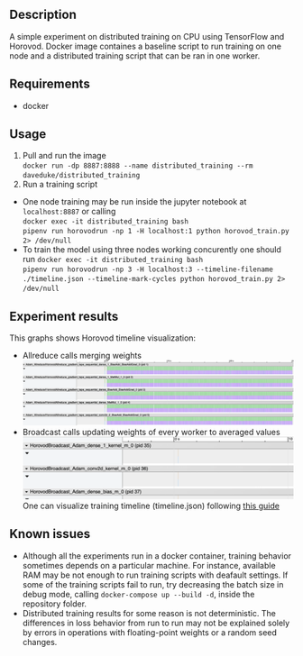 ## Description
A simple experiment on distributed training on CPU using TensorFlow and Horovod.
Docker image containes a baseline script to run training on one node and a distributed training script that can be ran in one worker.

## Requirements
* docker

## Usage
1) Pull and run the image \
`docker run -dp 8887:8888 --name distributed_training --rm daveduke/distributed_training` 
2) Run a training script
* One node training may be run inside the jupyter notebook at `localhost:8887` or calling \
`docker exec -it distributed_training bash` \
`pipenv run horovodrun -np 1 -H localhost:1 python horovod_train.py 2> /dev/null`
* To train the model using three nodes working concurently one should run
`docker exec -it distributed_training bash` \
`pipenv run horovodrun -np 3 -H localhost:3 --timeline-filename ./timeline.json --timeline-mark-cycles python horovod_train.py 2> /dev/null`

## Experiment results
This graphs shows Horovod timeline visualization:
* Allreduce calls merging weights 
![alt text](https://github.com/IgorDavidyuk/distributed_training/blob/master/images/Screen%20Shot%202020-07-28%20at%2016.47.39.png)
* Broadcast calls updating weights of every worker to averaged values
![alt text](https://github.com/IgorDavidyuk/distributed_training/blob/master/images/Screen%20Shot%202020-07-28%20at%2016.48.20.png)
\
One can visualize training timeline (timeline.json) following [this guide](https://github.com/horovod/horovod/blob/master/docs/timeline.rst)

## Known issues
* Although all the experiments run in a docker container, training behavior sometimes depends on a particular machine. For instance, available RAM may be not enough to run training scripts with deafault settings. If some of the training scripts fail to run, try decreasing the batch size in debug mode, calling `docker-compose up --build -d`, inside the repository folder.
* Distributed training results for some reason is not deterministic. The differences in loss behavior from run to run may not be explained solely by errors in operations with floating-point weights or a random seed changes.
